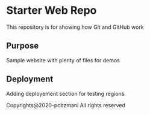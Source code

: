 # Starter Web Repo

This repository is for showing how Git and GitHub work

## Purpose

Sample website with plenty of files for demos

## Deployment

Adding deployement section for testing regions.


Copyrights@2020-pcbzmani All rights reserved
